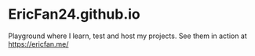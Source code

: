 # EricFan24.github.io
Playground where I learn, test and host my projects. See them in action at https://ericfan.me/
